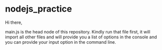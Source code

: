 # nodejs_practice

Hi there,

main.js is the head node of this repository.
Kindly run that file first, it will import all other files and will provide you a list of options in the console and you can provide your input option in the command line.
